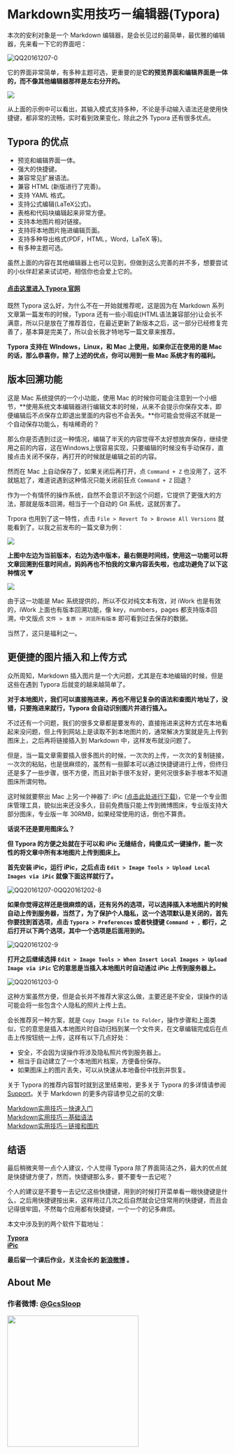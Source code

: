 # Markdown实用技巧－编辑器(Typora)

本次的安利对象是一个 Markdown 编辑器，是会长见过的最简单，最优雅的编辑器，先来看一下它的界面吧：

![QQ20161207-0](./image/006y8lVajw1fahmo8d9udj30ph0brgo0.jpg)



它的界面非常简单，有多种主题可选，更重要的是**它的预览界面和编辑界面是一体的，而不像其他编辑器那样是左右分开的。**

![](./image/005Xtdi2jw1fahnsrelggg30fp0dwakd.gif)

从上面的示例中可以看出，其输入模式支持多种，不论是手动输入语法还是使用快捷键，都非常的流畅，实时看到效果变化，除此之外 Typora 还有很多优点。

## Typora 的优点

* 预览和编辑界面一体。
* 强大的快捷键。
* 兼容常见扩展语法。
* 兼容 HTML (新版进行了完善)。
* 支持 YAML 格式。
* 支持公式编辑(LaTeX公式)。
* 表格和代码块编辑起来非常方便。
* 支持本地图片相对链接。
* 支持将本地图片拖进编辑页面。
* 支持多种导出格式(PDF，HTML，Word，LaTeX 等)。
* 有多种主题可选。

虽然上面的内容在其他编辑器上也可以见到，但做到这么完善的并不多，想要尝试的小伙伴赶紧来试试吧，相信你也会爱上它的。

#### [点击这里进入 Typora 官网](http://www.typora.io/) 

既然 Typora 这么好，为什么不在一开始就推荐呢，这是因为在 Markdown 系列文章第一篇发布的时候，Typora 还有一些小瑕疵(HTML语法兼容部分)让会长不满意，所以只是放在了推荐首位，在最近更新了新版本之后，这一部分已经修复完善了，基本算是完美了，所以会长我才特地写一篇文章来推荐。

**Typora 支持在 WIndows，Linux，和 Mac 上使用，如果你正在使用的是 Mac 的话，那么恭喜你，除了上述的优点，你可以用到一些 Mac 系统才有的福利。**

## 版本回溯功能

这是 Mac 系统提供的一个小功能，使用 Mac 的时候你可能会注意到一个小细节，**使用系统文本编辑器进行编辑文本的时候，从来不会提示你保存文本，即便编辑后不点保存立即退出里面的内容也不会丢失。**你可能会觉得这不就是一个自动保存功能么，有啥稀奇的？

那么你是否遇到过这一种情况，编辑了半天的内容觉得不太好想放弃保存，继续使用之前的内容，这在Windows上很容易实现，只要编辑的时候没有手动保存，直接点击关闭不保存，再打开的时候就是编辑之前的内容。

然而在 Mac 上自动保存了，如果关闭后再打开，点 `Command + Z` 也没用了，这不就尴尬了，难道说遇到这种情况只能关闭前狂点 `Command + Z` 回退？

作为一个有情怀的操作系统，自然不会意识不到这个问题，它提供了更强大的方法，那就是版本回溯，相当于一个自动的 Git 系统，这就厉害了。

Trpora 也用到了这一特性，点击 `File > Revert To > Browse All Versions` 就能看到了。以我之前发布的一篇文章为例：

![](./image/006y8lVajw1facti4okblj31400p0gs8.jpg)

 **上图中左边为当前版本，右边为选中版本，最右侧是时间线，使用这一功能可以将文章回溯到任意时间点，妈妈再也不怕我的文章内容丢失啦，也成功避免了以下这种情况 ▼**

![](./image/005Xtdi2jw1factpcyrfqj30rs0ja40l.jpg)

由于这一功能是 Mac 系统提供的，所以不仅对纯文本有效，对 iWork 也是有效的，iWork 上面也有版本回溯功能，像 key，numbers，pages 都支持版本回溯，中文版点 `文件 > 复原 > 浏览所有版本` 即可看到过去保存的数据。

当然了，这只是福利之一。

## 更便捷的图片插入和上传方式

众所周知，Markdown 插入图片是一个大问题，尤其是在本地编辑的时候，但是这些在遇到 Typora 后就变的越来越简单了。

**对于本地图片，我们可以直接拖进来，再也不用记复杂的语法和查图片地址了，没错，只要拖进来就行，Typora 会自动识别图片并进行插入。**

不过还有一个问题，我们的很多文章都是要发布的，直接拖进来这种方式在本地看起来没问题，但上传到网站上是读取不到本地图片的，通常解决方案就是先上传到图床上，之后再将链接插入到 Markdown 中，这样发布就没问题了。

但是，当一篇文章需要插入很多图片的时候，一次次的上传，一次次的复制链接，一次次的粘贴，也是很麻烦的，虽然有一些脚本可以通过快捷键进行上传，但终归还是多了一些步骤，很不方便，而且对新手很不友好，更何况很多新手根本不知道图床所谓何物。

这时候就要祭出 Mac 上另一个神器了: iPic [(点击此处进行下载)](https://itunes.apple.com/cn/app/ipic-tu-chuang-shen-qi-zhong/id1101244278?mt=12)，它是一个专业图床管理工具，貌似出来还没多久，目前免费版只能上传到微博图床，专业版支持大部分图床，专业版一年 30RMB，如果经常使用的话，倒也不算贵。

**话说不还是要用图床么？**

**但 Typora 的方便之处就在于可以和 iPic 无缝结合，纯傻瓜式一键操作，能一次性的将文章中所有本地图片上传到图床上。**

**首先安装 iPic，运行 iPic，之后点击 `Edit > Image Tools > Upload Local Images via iPic` 就像下面这样就行了。**

![![QQ20161207-0](../Downloads/QQ20161207-0.png)QQ20161202-8](./image/006y8lVajw1facuf1yjjkj30fo0dmq4v.jpg)

**如果你觉得这样还是很麻烦的话，还有另外的选项，可以选择插入本地图片的时候自动上传到服务器，当然了，为了保护个人隐私，这一个选项默认是关闭的，首先你要找到首选项，点击 `Typora > Preferences` 或者快捷键 `Command + ,` 都行，之后打开以下两个选项，其中一个选项是后面用到的。**

![QQ20161202-9](./image/006y8lVajw1fahlaeo8pej30by0ddgn8.jpg)

**打开之后继续选择 `Edit > Image Tools > When Insert Local Images > Upload Image via iPic` 它的意思是当插入本地图片时自动通过 iPic 上传到服务器上。**

![QQ20161203-0](./image/006y8lVajw1fahlajkq1gj30qe0hwtas.jpg)

这种方案虽然方便，但是会长并不推荐大家这么做，主要还是不安全，误操作的话可能会将一些包含个人隐私的照片上传上去。

会长推荐另一种方案，就是 `Copy Image File to Folder`，操作步骤和上面类似，它的意思是插入本地图片时自动归档到某一个文件夹，在文章编辑完成后在点击上传按钮统一上传，这样有以下几点好处：

* 安全，不会因为误操作将涉及隐私照片传到服务器上。
* 相当于自动建立了一个本地图片档案，方便备份保存。
* 如果图床上的图片丢失，可以从快速从本地备份中找到并恢复。


关于 Typora 的推荐内容暂时就到这里结束啦，更多关于 Typora 的多详情请参阅 [Support](http://support.typora.io/)。关于 Markdown 的更多内容请参见之前的文章:

[Markdown实用技巧－快速入门](https://www.gcssloop.com/markdown/markdown-start)  
[Markdown实用技巧－基础语法](https://www.gcssloop.com/markdown/markdown-grammar)  
[Markdown实用技巧－链接和图片](https://www.gcssloop.com/markdown/markdown-links)   

## 结语

最后稍微夹带一点个人建议，个人觉得 Typora 除了界面简洁之外，最大的优点就是快捷键方便了，然而，快捷键那么多，要不要专一去记呢？

个人的建议是不要专一去记忆这些快捷键，用到的时候打开菜单看一眼快捷键是什么，之后用快捷键按出来，这样用过几次之后自然就会记住常用的快捷键，而且会记得很牢固，不然每个应用都有快捷键，一个一个的记多麻烦。

本文中涉及到的两个软件下载地址：

[**Typora**](http://www.typora.io/)  
[**iPic**](https://itunes.apple.com/cn/app/id1101244278?ls=1&mt=12)

**最后留一个课后作业，关注会长的 [新浪微博](http://weibo.com/GcsSloop) 。**

## About Me

### 作者微博: <a href="http://weibo.com/GcsSloop" target="_blank">@GcsSloop</a>

<a href="http://www.gcssloop.com/info/about" target="_blank"><img src="./image/005Xtdi2gw1f1qn89ihu3j315o0dwwjc.jpg" width="300" style="display:inline;" /></a>

